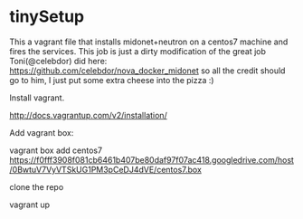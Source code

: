 # tinySetup

This a vagrant file that installs midonet+neutron on a centos7 machine and fires the services. This job is just  a dirty modification of the great job Toni(@celebdor) did here: https://github.com/celebdor/nova_docker_midonet so all the credit should go to him, I just put some extra cheese into the pizza :)

Install vagrant.

http://docs.vagrantup.com/v2/installation/

Add vagrant box:

vagrant box add centos7 https://f0fff3908f081cb6461b407be80daf97f07ac418.googledrive.com/host/0BwtuV7VyVTSkUG1PM3pCeDJ4dVE/centos7.box

clone the repo

vagrant up
